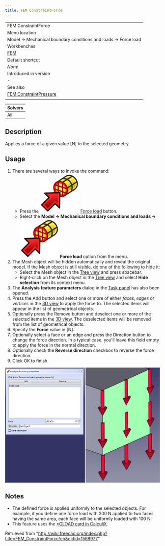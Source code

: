 ```yaml
---
title: FEM ConstraintForce
---
```


|                                                                            |
| -------------------------------------------------------------------------- |
| FEM ConstraintForce                                                        |
| Menu location                                                              |
| Model → Mechanical boundary conditions and loads → Force load              |
| Workbenches                                                                |
| [FEM](/FEM_Workbench "FEM Workbench")                                      |
| Default shortcut                                                           |
| _None_                                                                     |
| Introduced in version                                                      |
| -                                                                          |
| See also                                                                   |
| [FEM ConstraintPressure](/FEM_ConstraintPressure "FEM ConstraintPressure") |
|                                                                            |

| Solvers |
| ------- |
| All     |

## Description

Applies a force of a given value [N] to the selected geometry.

## Usage

1. There are several ways to invoke the command:
   - Press the ![](/src/assets/images/FEM_ConstraintForce.svg) [Force load](/FEM_ConstraintForce "FEM ConstraintForce") button.
   - Select the **Model → Mechanical boundary conditions and loads → ![](/src/assets/images/FEM_ConstraintForce.svg) Force load** option from the menu.
2. The Mesh object will be hidden automatically and reveal the original model. If the Mesh object is still visible, do one of the following to hide it:
   - Select the Mesh object in the [Tree view](/Tree_view "Tree view") and press spacebar.
   - Right-click on the Mesh object in the [Tree view](/Tree_view "Tree view") and select **Hide selection** from its context menu.
3. The **Analysis feature parameters** dialog in the [Task panel](/Task_panel "Task panel") has also been opened.
4. Press the Add button and select one or more of either _faces_, _edges_ or _vertices_ in the [3D view](/3D_view "3D view") to apply the force to. The selected items will appear in the list of geometrical objects.
5. Optionally press the Remove button and deselect one or more of the selected items in the [3D view](/3D_view "3D view"). The deselected items will be removed from the list of geometrical objects.
6. Specify the **Force** value in [N].
7. Optionally select a face or an edge and press the Direction button to change the force direction. In a typical case, you'll leave this field empty to apply the force in the normal direction.
8. Optionally check the **Reverse direction** checkbox to reverse the force direction.
9. Click OK to finish.

![](/src/assets/images/FEM_ConstraintForce_example.JPG)

## Notes

- The defined force is applied uniformly to the selected objects. For example, if you define one force load with 200 N applied to two faces having the same area, each face will be uniformly loaded with 100 N.
- This feature uses the [\*CLOAD card in CalculiX](https://web.mit.edu/calculix_v2.7/CalculiX/ccx_2.7/doc/ccx/node172.html).

Retrieved from "<http://wiki.freecad.org/index.php?title=FEM_ConstraintForce/en&oldid=1568977>"
